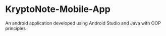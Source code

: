# KryptoNote-Mobile-App
An android application developed using Android Studio and Java with OOP principles

